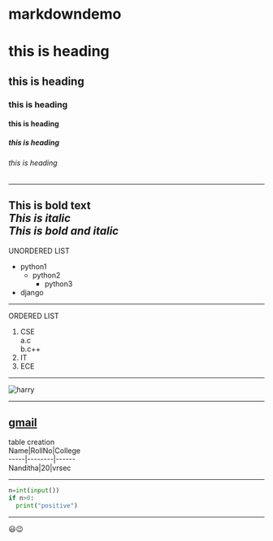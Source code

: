 # markdowndemo
# this is heading
## this is heading
### this is heading
#### this is heading
##### this is heading
###### this is heading
-----------------------------------------------
**This is bold text**  
*This is italic*  
***This is bold and italic***  
-------------------------------------------------
UNORDERED LIST
- python1
    - python2
      - python3
- django
-------------------------------------------------
ORDERED LIST
1. CSE  
  a.c  
  b.c++  
2. IT  
3. ECE  
--------------------------------------------------
![harry](https://2.bp.blogspot.com/-J6C_NJrz8Hk/VerTGOpiP2I/AAAAAAAAGME/IxzURqOUqqw/s1600/Harry%2Bpotter%2Biphone%2Bwallpaper.jpg)

----------------------------------------------------------------------------------
[gmail](https://gmail.com)
------------------------------------------------------------------------------

table creation  
Name|RollNo|College  
-----|--------|------  
Nanditha|20|vrsec  

--------------------------------------------------------------
```python
n=int(input())
if n>0:
  print("positive")
```
------------------------------------

:smiley::wink:
